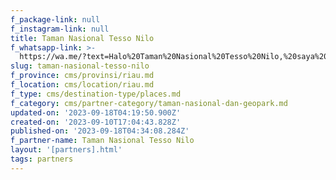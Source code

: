 ```yaml
---
f_package-link: null
f_instagram-link: null
title: Taman Nasional Tesso Nilo
f_whatsapp-link: >-
  https://wa.me/?text=Halo%20Taman%20Nasional%20Tesso%20Nilo,%20saya%20dapat%20info%20dari%20@loocale.id%20dan%20punya%20pertanyaan
slug: taman-nasional-tesso-nilo
f_province: cms/provinsi/riau.md
f_location: cms/location/riau.md
f_type: cms/destination-type/places.md
f_category: cms/partner-category/taman-nasional-dan-geopark.md
updated-on: '2023-09-18T04:19:50.900Z'
created-on: '2023-09-10T17:04:43.828Z'
published-on: '2023-09-18T04:34:08.284Z'
f_partner-name: Taman Nasional Tesso Nilo
layout: '[partners].html'
tags: partners
---
```



